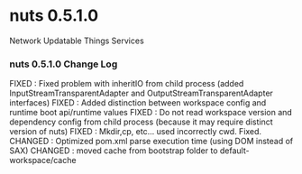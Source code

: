 # nuts 0.5.1.0
Network Updatable Things Services

### nuts 0.5.1.0 Change Log
FIXED : Fixed problem with inheritIO from child process (added InputStreamTransparentAdapter and OutputStreamTransparentAdapter interfaces)
FIXED : Added distinction  between workspace config and runtime boot api/runtime values
FIXED : Do not read workspace version and dependency config from child process (because it may require distinct version of nuts)
FIXED : Mkdir,cp, etc... used incorrectly cwd. Fixed.
CHANGED : Optimized pom.xml parse execution time (using DOM instead of SAX)
CHANGED : moved cache from bootstrap folder to default-workspace/cache